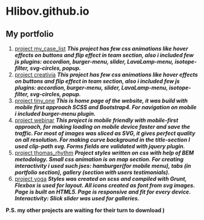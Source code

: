 # Hlibov.github.io
## My portfolio
1. [project my_case_list](https://hlibov.github.io/case-list/)
***This project has few css animations like hover effects on buttons and flip effect in team section, also i included few js plugins: accordion, burger-menu, slider, LavaLamp-menu, isotope-filter, svg-circles, popup.***
2. [project creativia](https://hlibov.github.io/creativia/)
***This project has few css animations like hover effects on buttons and flip effect in team section, also i included few js plugins: accordion, burger-menu, slider, LavaLamp-menu, isotope-filter, svg-circles, popup.***
3. [project tiny_one](https://hlibov.github.io/tiny_one/)
***This is home page of the website, it was build with mobile first approach SCSS and Bootstrap4. For navigation on mobile i included burger-menu plugin.***
4.  [project webinar](https://hlibov.github.io/webinar/)
***This project is mobile friendly with mobile-first approach, for making loading on mobile device faster and save the traffic. For most of images was sliced as SVG, it gives perfect quality on all resolution. For making curve background in the  title-section I used clip-path svg. Forms fields are validated with jquery plugin.***
5. [project thomas_rhythm](https://hlibov.github.io/thomas_rhythm/)
***Project styles written on css with help of BEM metodology. Small css animation is on map section. For creating interactivity i used such jses: hamburger(for mobile menu), tabs (in portfolio section), gallery (section with users testimonials).***
6. [project yoga](https://hlibov.github.io/yoga/)
***Styles was created on scss and compiled with Grunt, Flexbox is used for layout. All icons created as font from svg images. Page is built on HTML5. Page is responsive and fit for every device.
Interactivity: Slick slider was used for galleries.***

**P.S. my other projects are waiting for their turn to download )**
